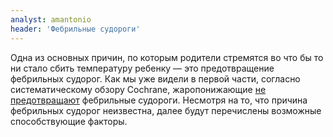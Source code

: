 ```yaml
---
analyst: amantonio
header: 'Фебрильные судороги'
---
```


Одна из основных причин, по которым родители стремятся во что бы то ни стало сбить температуру ребенку — это предотвращение фебрильных судорог. Как мы уже видели в первой части, согласно систематическому обзору Cochrane, жаропонижающие [не предотвращают](https://www.ncbi.nlm.nih.gov/pubmed/28225210) фебрильные судороги. Несмотря на то, что причина фебрильных судорог неизвестна, далее будут перечислены возможные способствующие факторы.
